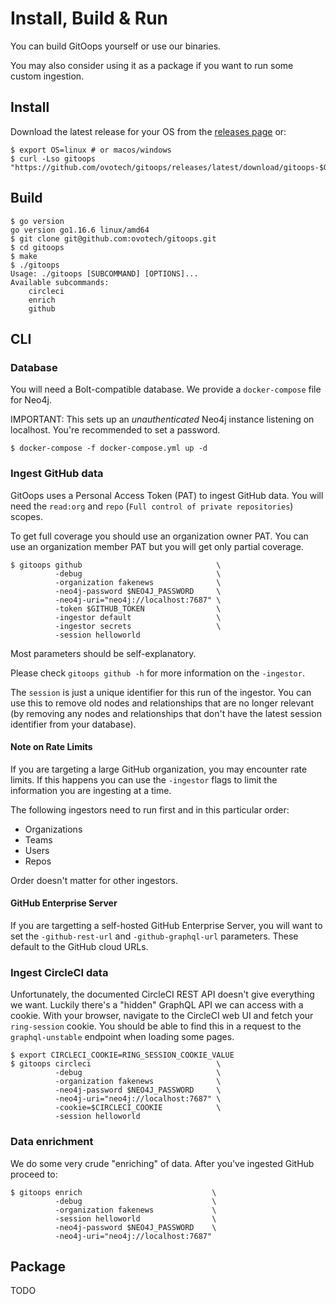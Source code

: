 # Install, Build & Run

You can build GitOops yourself or use our binaries.

You may also consider using it as a package if you want to run some custom ingestion.

## Install

Download the latest release for your OS from the [releases page](https://github.com/ovotech/gitoops/releases/latest) or:

```
$ export OS=linux # or macos/windows
$ curl -Lso gitoops "https://github.com/ovotech/gitoops/releases/latest/download/gitoops-$OS"
```

## Build

```
$ go version
go version go1.16.6 linux/amd64
$ git clone git@github.com:ovotech/gitoops.git
$ cd gitoops
$ make
$ ./gitoops
Usage: ./gitoops [SUBCOMMAND] [OPTIONS]...
Available subcommands:
	circleci
	enrich
	github
```

## CLI

### Database

You will need a Bolt-compatible database. We provide a `docker-compose` file for Neo4j.

IMPORTANT: This sets up an _unauthenticated_ Neo4j instance listening on localhost. You're recommended to set a password.

```
$ docker-compose -f docker-compose.yml up -d
```

### Ingest GitHub data

GitOops uses a Personal Access Token (PAT) to ingest GitHub data. You will need the `read:org` and `repo` (`Full control of private repositories`) scopes.

To get full coverage you should use an organization owner PAT. You can use an organization member PAT but you will get only partial coverage.

```
$ gitoops github                              \
          -debug                              \
          -organization fakenews              \
          -neo4j-password $NEO4J_PASSWORD     \
          -neo4j-uri="neo4j://localhost:7687" \
          -token $GITHUB_TOKEN                \
          -ingestor default                   \
          -ingestor secrets                   \
          -session helloworld
```

Most parameters should be self-explanatory.

Please check `gitoops github -h` for more information on the `-ingestor`.

The `session` is just a unique identifier for this run of the ingestor. You can use this to remove old nodes and relationships that are no longer relevant (by removing any nodes and relationships that don't have the latest session identifier from your database).

#### Note on Rate Limits

If you are targeting a large GitHub organization, you may encounter rate limits. If this happens you can use the `-ingestor` flags to limit the information you are ingesting at a time.

The following ingestors need to run first and in this particular order:

- Organizations
- Teams
- Users
- Repos

Order doesn't matter for other ingestors.

#### GitHub Enterprise Server

If you are targetting a self-hosted GitHub Enterprise Server, you will want to set the `-github-rest-url` and `-github-graphql-url` parameters. These default to the GitHub cloud URLs.

### Ingest CircleCI data

Unfortunately, the documented CircleCI REST API doesn't give everything we want. Luckily there's a "hidden" GraphQL API we can access with a cookie. With your browser, navigate to the CircleCI web UI and fetch your `ring-session` cookie. You should be able to find this in a request to the `graphql-unstable` endpoint when loading some pages.

```
$ export CIRCLECI_COOKIE=RING_SESSION_COOKIE_VALUE
$ gitoops circleci                            \
          -debug                              \
          -organization fakenews              \
          -neo4j-password $NEO4J_PASSWORD     \
          -neo4j-uri="neo4j://localhost:7687" \
          -cookie=$CIRCLECI_COOKIE            \
          -session helloworld
```

### Data enrichment

We do some very crude "enriching" of data. After you've ingested GitHub proceed to:

```
$ gitoops enrich                             \
          -debug                             \
          -organization fakenews             \
          -session helloworld                \
          -neo4j-password $NEO4J_PASSWORD    \
          -neo4j-uri="neo4j://localhost:7687"
```

## Package

TODO
